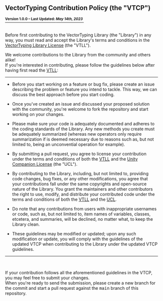 <b><h2> VectorTyping Contribution Policy (the "VTCP") </h2>
<ins><sup>Version 1.0.0 – Last Updated: <i>May 14th, 2023</i></sup>&nbsp;</ins></b><br/><br/>

Before first contributing to the VectorTyping Library (the "Library") in any way, you must read and accept the Library's terms and conditions in the [VectorTyping Library License](LICENSE.md) (the "VTLL").

We welcome contributions to the Library from the community and others alike! <br/>
If you're interested in contributing, please follow the guidelines below after having first read the [VTLL](LICENSE.md):

<hr>

- Before you start working on a feature or bug fix, please create an issue describing the problem or
  feature you intend to tackle. This way, we can discuss the best approach before you start coding.

- Once you've created an issue and discussed your proposed solution with the community, you're welcome to fork the repository and start working on your changes.

- Please make sure your code is adequately documented and adheres to the coding standards of the Library. Any new methods you create must be adequately summarized (whereas new operators only require summarization if is deemed necessary due to reasons such as, but not limited to, being an unconvential operation for example).

- By submitting a pull request, you agree to license your contribution under the terms and conditions of both the
  [VTLL](LICENSE.md) and the [Unity Companion License](https://unity.com/legal/licenses/unity-companion-license) (the "UCL").

- By contributing to the Library, including, but not limited to, providing code changes, bug fixes,
  or any other modifications, you agree that your contributions fall under the same copyrights and open-source
  nature of the Library. You grant the maintainers and other contributors the right to use, modify, and
  distribute your contributed code under the terms and conditions of both the [VTLL](LICENSE.md) and the [UCL](https://unity.com/legal/licenses/unity-companion-license).

- Do note that any contributions from users with inappropriate usernames or code, such as, but not limited to,
  item names of variables, classes, etcetera, and summaries, will be declined, no matter what, to keep the Library clean.

- These guidelines may be modified or updated; upon any such modification or update, you will comply with the guidelines
  of the updated VTCP when contributing to the Library under the updated VTCP guidelines.

<hr><br/>

If your contribution follows all the aforementioned guidelines in the VTCP, you may feel free to submit your changes. <br/>
When you're ready to send the submission, please create a new branch for the commit and start a pull
request against the <samp>main</samp> branch of this repository.
